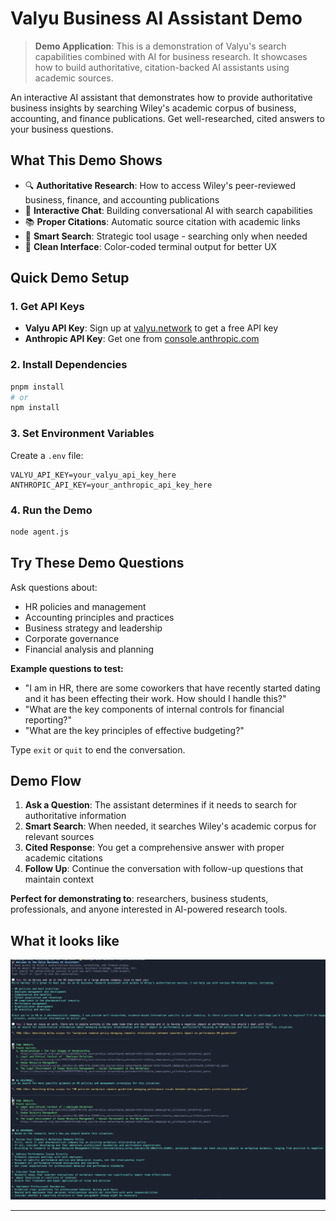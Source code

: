 # Valyu Business AI Assistant Demo

> **Demo Application**: This is a demonstration of Valyu's search capabilities combined with AI for business research. It showcases how to build authoritative, citation-backed AI assistants using academic sources.

An interactive AI assistant that demonstrates how to provide authoritative business insights by searching Wiley's academic corpus of business, accounting, and finance publications. Get well-researched, cited answers to your business questions.

## What This Demo Shows

- 🔍 **Authoritative Research**: How to access Wiley's peer-reviewed business, finance, and accounting publications
- 💬 **Interactive Chat**: Building conversational AI with search capabilities
- 📚 **Proper Citations**: Automatic source citation with academic links
- 🎯 **Smart Search**: Strategic tool usage - searching only when needed
- 🎨 **Clean Interface**: Color-coded terminal output for better UX

## Quick Demo Setup

### 1. Get API Keys

- **Valyu API Key**: Sign up at [valyu.network](https://valyu.network) to get a free API key
- **Anthropic API Key**: Get one from [console.anthropic.com](https://console.anthropic.com)

### 2. Install Dependencies

```bash
pnpm install
# or
npm install
```

### 3. Set Environment Variables

Create a `.env` file:

```env
VALYU_API_KEY=your_valyu_api_key_here
ANTHROPIC_API_KEY=your_anthropic_api_key_here
```

### 4. Run the Demo

```bash
node agent.js
```

## Try These Demo Questions

Ask questions about:
- HR policies and management
- Accounting principles and practices  
- Business strategy and leadership
- Corporate governance
- Financial analysis and planning

**Example questions to test:**
- "I am in HR, there are some coworkers that have recently started dating and it has been effecting their work. How should I handle this?"
- "What are the key components of internal controls for financial reporting?"
- "What are the key principles of effective budgeting?"

Type `exit` or `quit` to end the conversation.

## Demo Flow

1. **Ask a Question**: The assistant determines if it needs to search for authoritative information
2. **Smart Search**: When needed, it searches Wiley's academic corpus for relevant sources
3. **Cited Response**: You get a comprehensive answer with proper academic citations
4. **Follow Up**: Continue the conversation with follow-up questions that maintain context

**Perfect for demonstrating to**: researchers, business students, professionals, and anyone interested in AI-powered research tools.

## What it looks like
![Demo Screenshot](assets/example.png)

---